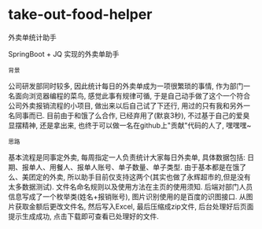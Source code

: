 # take-out-food-helper
外卖单统计助手

SpringBoot + JQ 实现的外卖单助手

    背景
公司研发部同时较多, 因此统计每日的外卖单成为一项很繁琐的事情, 作为部门一名面向浏览器编程的菜鸟, 感觉此事有规律可循, 
于是自己动手做了这个一个符合公司外卖报销流程的小项目, 做出来以后自己试了下还行, 用过的只有我和另外一名同事而已.
目前由于和饿了么合作, 已经弃用了(默哀3秒), 不过基于自己的爱臭显摆精神, 还是拿出来, 也终于可以做一名在github上"贡献"代码的人了, 嘿嘿嘿~

    思路
基本流程是同事定外卖, 每周指定一人负责统计大家每日外卖单, 具体数据包括: 日期、报单人、用餐人、报单人账号、单子数量、单子类型.
由于基本都是在饿了么、美团定的外卖, 所以助手目前仅支持这两个(其实也做了永辉超市的,但是没有太多数据测试).
文件名命名规则以及使用方法在主页的使用须知. 后端对部门人员信息写成了一个枚举类(姓名+报销账号), 图片识别使用的是百度的识图接口. 
从图片获取金额后更改文件名, 然后写入Excel, 最后压缩成zip文件, 后台处理好后页面提示生成成功, 点击下载即可查看已处理好的文件.
